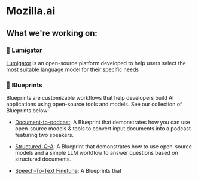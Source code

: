 # Mozilla.ai

## What we're working on:

### 🐊 Lumigator

[Lumigator](https://github.com/mozilla-ai/lumigator) is an open-source platform developed to help users select the most suitable language model for their specific needs

### 📘 Blueprints

Blueprints are customizable workflows that help developers build AI applications using open-source tools and models. See our collection of Blueprints below:

- [Document-to-podcast](https://github.com/mozilla-ai/document-to-podcast): A Blueprint that demonstrates how you can use open-source models & tools to convert input documents into a podcast featuring two speakers.

- [Structured-Q-A](https://github.com/mozilla-ai/structured-q-a): A Blueprint that demonstrates how to use open-source models and a simple LLM workflow to answer questions based on structured documents.

- [Speech-To-Text Finetune](https://github.com/mozilla-ai/speech-to-text-finetune): A Blueprints that 